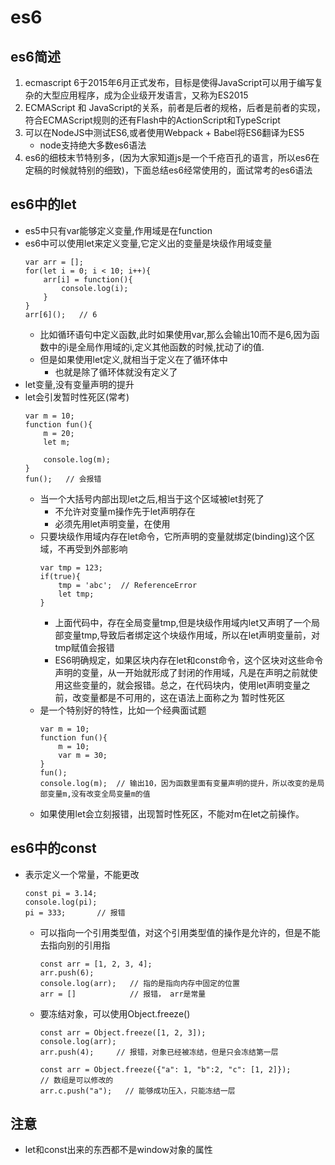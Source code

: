 # es6

## es6简述
1. ecmascript 6于2015年6月正式发布，目标是使得JavaScript可以用于编写复杂的大型应用程序，成为企业级开发语言，又称为ES2015
2. ECMAScript 和 JavaScript的关系，前者是后者的规格，后者是前者的实现，符合ECMAScript规则的还有Flash中的ActionScript和TypeScript
3. 可以在NodeJS中测试ES6,或者使用Webpack + Babel将ES6翻译为ES5
    * node支持绝大多数es6语法
4. es6的细枝末节特别多，(因为大家知道js是一个千疮百孔的语言，所以es6在定稿的时候就特别的细致)，下面总结es6经常使用的，面试常考的es6语法

## es6中的let
* es5中只有var能够定义变量,作用域是在function
* es6中可以使用let来定义变量,它定义出的变量是块级作用域变量
    ```
    var arr = [];
    for(let i = 0; i < 10; i++){
        arr[i] = function(){
            console.log(i);
        }
    }
    arr[6]();   // 6
    ```
    * 比如循环语句中定义函数,此时如果使用var,那么会输出10而不是6,因为函数中的i是全局作用域的i,定义其他函数的时候,扰动了i的值.
    * 但是如果使用let定义,就相当于定义在了循环体中
        * 也就是除了循环体就没有定义了
* let变量,没有变量声明的提升
* let会引发暂时性死区(常考)
    ```
    var m = 10;
    function fun(){
        m = 20;
        let m;
        
        console.log(m);   
    }
    fun();   // 会报错
    ```
    * 当一个大括号内部出现let之后,相当于这个区域被let封死了
        * 不允许对变量m操作先于let声明存在
        * 必须先用let声明变量，在使用
    * 只要块级作用域内存在let命令，它所声明的变量就绑定(binding)这个区域，不再受到外部影响
        ```
        var tmp = 123;
        if(true){
            tmp = 'abc';  // ReferenceError
            let tmp;
        }
        ```
        * 上面代码中，存在全局变量tmp,但是块级作用域内let又声明了一个局部变量tmp,导致后者绑定这个块级作用域，所以在let声明变量前，对tmp赋值会报错
        * ES6明确规定，如果区块内存在let和const命令，这个区块对这些命令声明的变量，从一开始就形成了封闭的作用域，凡是在声明之前就使用这些变量的，就会报错。总之，在代码块内，使用let声明变量之前，改变量都是不可用的，这在语法上面称之为 暂时性死区
    * 是一个特别好的特性，比如一个经典面试题
        ```
        var m = 10;
        function fun(){
            m = 10;
            var m = 30;
        }
        fun();
        console.log(m);  // 输出10，因为函数里面有变量声明的提升，所以改变的是局部变量m,没有改变全局变量m的值
        ```
    * 如果使用let会立刻报错，出现暂时性死区，不能对m在let之前操作。
 
 
## es6中的const
* 表示定义一个常量，不能更改
    ```
    const pi = 3.14;
    console.log(pi);
    pi = 333;       // 报错
    ```
    * 可以指向一个引用类型值，对这个引用类型值的操作是允许的，但是不能去指向别的引用指
        ```
        const arr = [1, 2, 3, 4];
        arr.push(6);
        console.log(arr);   // 指的是指向内存中固定的位置
        arr = []            // 报错， arr是常量
        ```   
    * 要冻结对象，可以使用Object.freeze()
        ```
        const arr = Object.freeze([1, 2, 3]);
        console.log(arr);
        arr.push(4);     // 报错，对象已经被冻结，但是只会冻结第一层
        ```
        ```
        const arr = Object.freeze({"a": 1, "b":2, "c": [1, 2]});
        // 数组是可以修改的
        arr.c.push("a");   // 能够成功压入，只能冻结一层
        ```
        
## 注意
* let和const出来的东西都不是window对象的属性